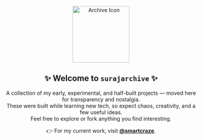 <p align="center">
  <img src="https://github.com/user-attachments/assets/f07fe279-0301-4087-aa6d-f393077f872a" alt="Archive Icon" width="150" />
</p>

<h2 align="center">✨ Welcome to <code>surajarchive</code> ✨</h2>

<p align="center">
  A collection of my early, experimental, and half-built projects — moved here for transparency and nostalgia.<br/>
  These were built while learning new tech, so expect chaos, creativity, and a few useful ideas.<br/>
  Feel free to explore or fork anything you find interesting.
</p>

<p align="center">
  👉 For my current work, visit <a href="https://github.com/smartcraze"><b>@smartcraze</b></a>.
</p>

